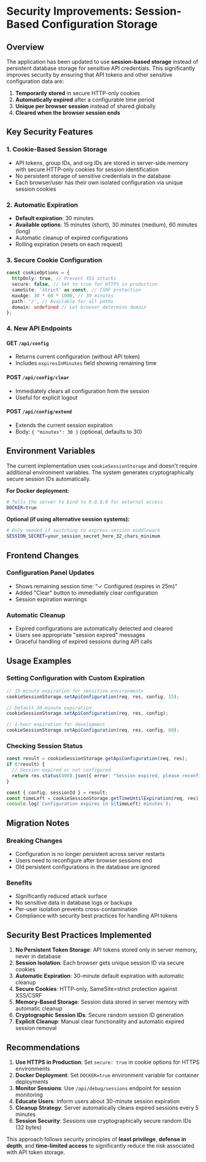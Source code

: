 # Security Improvements: Session-Based Configuration Storage

## Overview

The application has been updated to use **session-based storage** instead of persistent database storage for sensitive API credentials. This significantly improves security by ensuring that API tokens and other sensitive configuration data are:

1. **Temporarily stored** in secure HTTP-only cookies
2. **Automatically expired** after a configurable time period
3. **Unique per browser session** instead of shared globally
4. **Cleared when the browser session ends**

## Key Security Features

### 1. Cookie-Based Session Storage
- API tokens, group IDs, and org IDs are stored in server-side memory with secure HTTP-only cookies for session identification
- No persistent storage of sensitive credentials in the database
- Each browser/user has their own isolated configuration via unique session cookies

### 2. Automatic Expiration
- **Default expiration**: 30 minutes
- **Available options**: 15 minutes (short), 30 minutes (medium), 60 minutes (long)
- Automatic cleanup of expired configurations
- Rolling expiration (resets on each request)

### 3. Secure Cookie Configuration
```typescript
const cookieOptions = {
  httpOnly: true, // Prevent XSS attacks
  secure: false, // Set to true for HTTPS in production
  sameSite: 'strict' as const, // CSRF protection
  maxAge: 30 * 60 * 1000, // 30 minutes
  path: '/', // Available for all paths
  domain: undefined // Let browser determine domain
};
```

### 4. New API Endpoints

#### GET `/api/config`
- Returns current configuration (without API token)
- Includes `expiresInMinutes` field showing remaining time

#### POST `/api/config/clear`
- Immediately clears all configuration from the session
- Useful for explicit logout

#### POST `/api/config/extend`
- Extends the current session expiration
- Body: `{ "minutes": 30 }` (optional, defaults to 30)

## Environment Variables

The current implementation uses `cookieSessionStorage` and doesn't require additional environment variables. The system generates cryptographically secure session IDs automatically.

**For Docker deployment:**
```bash
# Tells the server to bind to 0.0.0.0 for external access
DOCKER=true
```

**Optional (if using alternative session systems):**
```bash
# Only needed if switching to express-session middleware
SESSION_SECRET=your_session_secret_here_32_chars_minimum
```

## Frontend Changes

### Configuration Panel Updates
- Shows remaining session time: "✓ Configured (expires in 25m)"
- Added "Clear" button to immediately clear configuration
- Session expiration warnings

### Automatic Cleanup
- Expired configurations are automatically detected and cleared
- Users see appropriate "session expired" messages
- Graceful handling of expired sessions during API calls

## Usage Examples

### Setting Configuration with Custom Expiration
```typescript
// 15-minute expiration for sensitive environments
cookieSessionStorage.setApiConfiguration(req, res, config, 15);

// Default 30-minute expiration
cookieSessionStorage.setApiConfiguration(req, res, config);

// 1-hour expiration for development
cookieSessionStorage.setApiConfiguration(req, res, config, 60);
```

### Checking Session Status
```typescript
const result = cookieSessionStorage.getApiConfiguration(req, res);
if (!result) {
  // Session expired or not configured
  return res.status(400).json({ error: "Session expired, please reconfigure" });
}

const { config, sessionId } = result;
const timeLeft = cookieSessionStorage.getTimeUntilExpiration(req, res);
console.log(`Configuration expires in ${timeLeft} minutes`);
```

## Migration Notes

### Breaking Changes
- Configuration is no longer persistent across server restarts
- Users need to reconfigure after browser sessions end
- Old persistent configurations in the database are ignored

### Benefits
- Significantly reduced attack surface
- No sensitive data in database logs or backups
- Per-user isolation prevents cross-contamination
- Compliance with security best practices for handling API tokens

## Security Best Practices Implemented

1. **No Persistent Token Storage**: API tokens stored only in server memory, never in database
2. **Session Isolation**: Each browser gets unique session ID via secure cookies
3. **Automatic Expiration**: 30-minute default expiration with automatic cleanup
4. **Secure Cookies**: HTTP-only, SameSite=strict protection against XSS/CSRF
5. **Memory-Based Storage**: Session data stored in server memory with automatic cleanup
6. **Cryptographic Session IDs**: Secure random session ID generation
7. **Explicit Cleanup**: Manual clear functionality and automatic expired session removal

## Recommendations

1. **Use HTTPS in Production**: Set `secure: true` in cookie options for HTTPS environments
2. **Docker Deployment**: Set `DOCKER=true` environment variable for container deployments
3. **Monitor Sessions**: Use `/api/debug/sessions` endpoint for session monitoring
4. **Educate Users**: Inform users about 30-minute session expiration
5. **Cleanup Strategy**: Server automatically cleans expired sessions every 5 minutes
6. **Session Security**: Sessions use cryptographically secure random IDs (32 bytes)

This approach follows security principles of **least privilege**, **defense in depth**, and **time-limited access** to significantly reduce the risk associated with API token storage.
